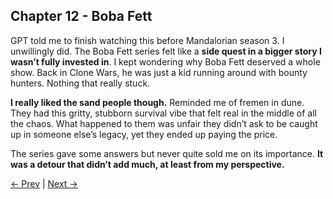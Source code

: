 ## Chapter 12 - Boba Fett

GPT told me to finish watching this before Mandalorian season 3. I unwillingly did. The Boba Fett series felt like a **side quest in a bigger story I wasn’t fully invested in**. I kept wondering why Boba Fett deserved a whole show. Back in Clone Wars, he was just a kid running around with bounty hunters. Nothing that really stuck.

**I really liked the sand people though.** Reminded me of fremen in dune. They had this gritty, stubborn survival vibe that felt real in the middle of all the chaos. What happened to them was unfair they didn’t ask to be caught up in someone else’s legacy, yet they ended up paying the price.

The series gave some answers but never quite sold me on its importance. **It was a detour that didn’t add much, at least from my perspective.**

[← Prev](Chapter%2011%20-%20The%20Mandalorian) | [Next →](Chapter%2013%20-%20Ahsoka)